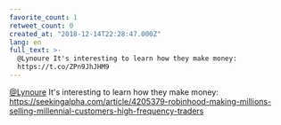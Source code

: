 ```yaml
---
favorite_count: 1
retweet_count: 0
created_at: "2018-12-14T22:28:47.000Z"
lang: en
full_text: >-
  @Lynoure It's interesting to learn how they make money:
  https://t.co/ZPn9JhJHM9
---
```


[@Lynoure](https://twitter.com/Lynoure) It's interesting to learn how they make
money:
<https://seekingalpha.com/article/4205379-robinhood-making-millions-selling-millennial-customers-high-frequency-traders>
